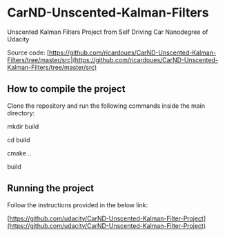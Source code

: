 # CarND-Unscented-Kalman-Filters
Unscented Kalman Filters Project from Self Driving Car Nanodegree of Udacity 
 
Source code: [https://github.com/ricardoues/CarND-Unscented-Kalman-Filters/tree/master/src](https://github.com/ricardoues/CarND-Unscented-Kalman-Filters/tree/master/src)

## How to compile the project
Clone the repository and run the following commands inside the main directory: 

mkdir build 

cd build 

cmake ..

build 

## Running the project 
Follow the instructions provided in the below link: 

[https://github.com/udacity/CarND-Unscented-Kalman-Filter-Project](https://github.com/udacity/CarND-Unscented-Kalman-Filter-Project)

